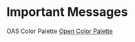 # Important Messages

OAS Color Palette
[Open Color Palette](https://coolors.co/317b22-de1a1a-0d1821-fff8f0-23001e-f05d23)
